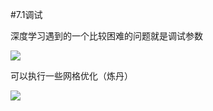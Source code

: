 #7.1调试

深度学习遇到的一个比较困难的问题就是调试参数

![](https://cdn.jsdelivr.net/gh/tj-messi/picture/1727418661874.png)


可以执行一些网格优化（炼丹）

![](https://cdn.jsdelivr.net/gh/tj-messi/picture/1727419301097.png)
